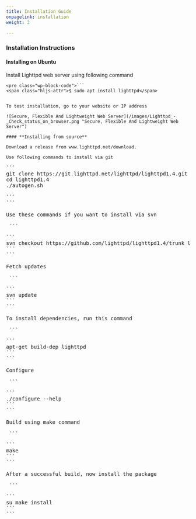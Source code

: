 ```yaml
---
title: Installation Guide
onpagelink: installation
weight: 3

---
```


### **Installation Instructions**

#### **Installing on Ubuntu**

Install Lighttpd web server using following command

 ```
<pre class="wp-block-code">```
<span class="hljs-attr">$ sudo apt install lighttpd</span>
```
```

To test installation, go to your website or IP address

![Secure, Flexible And Lightweight Web Server](/images/Lighttpd_-_Check_status_on_browser.png "Secure, Flexible And Lightweight Web Server")

#### **Installing from source**

Download a release from www.lighttpd.net/download.

Use following commands to install via git

 ```
<pre class="wp-block-code">```
<span class="hljs-attr">git clone https://git.lighttpd.net/lighttpd/lighttpd1.4.git
cd lighttpd1.4
./autogen.sh
</span>
```
```

Use these commands if you want to install via svn

 ```
<pre class="wp-block-code">```
<span class="hljs-attr">svn checkout https://github.com/lighttpd/lighttpd1.4/trunk lighttpd1.4</span>
```
```

Fetch updates

 ```
<pre class="wp-block-code">```
<span class="hljs-attr">svn update</span>
```
```

To install dependencies, run this command

 ```
<pre class="wp-block-code">```
<span class="hljs-attr">apt-get build-dep lighttpd</span>
```
```

Configure

 ```
<pre class="wp-block-code">```
<span class="hljs-attr">./configure --help</span>
```
```

Build using make command

 ```
<pre class="wp-block-code">```
<span class="hljs-attr">make</span>
```
```

After a successful build, now install the package

 ```
<pre class="wp-block-code">```
<span class="hljs-attr">su make install</span>
```
```